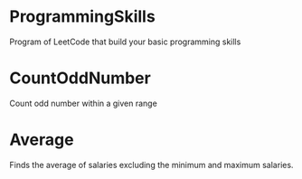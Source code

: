 # ProgrammingSkills
 Program of LeetCode that build your basic programming skills
 # CountOddNumber
  Count odd number within a given range
# Average
  Finds the average of salaries excluding the minimum and maximum salaries.

